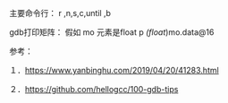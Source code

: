 主要命令行：
r ,n,s,c,until ,b

gdb打印矩阵：
假如 mo 元素是float
p *(float*)mo.data@16

参考：

１．https://www.yanbinghu.com/2019/04/20/41283.html

２．https://github.com/hellogcc/100-gdb-tips




